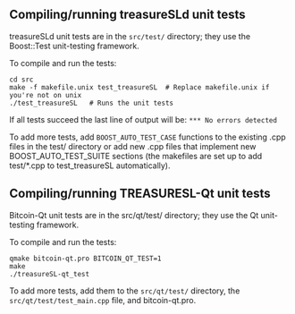 Compiling/running treasureSLd unit tests
------------------------------------

treasureSLd unit tests are in the `src/test/` directory; they
use the Boost::Test unit-testing framework.

To compile and run the tests:

	cd src
	make -f makefile.unix test_treasureSL  # Replace makefile.unix if you're not on unix
	./test_treasureSL   # Runs the unit tests

If all tests succeed the last line of output will be:
`*** No errors detected`

To add more tests, add `BOOST_AUTO_TEST_CASE` functions to the existing
.cpp files in the test/ directory or add new .cpp files that
implement new BOOST_AUTO_TEST_SUITE sections (the makefiles are
set up to add test/*.cpp to test_treasureSL automatically).


Compiling/running TREASURESL-Qt unit tests
---------------------------------------

Bitcoin-Qt unit tests are in the src/qt/test/ directory; they
use the Qt unit-testing framework.

To compile and run the tests:

	qmake bitcoin-qt.pro BITCOIN_QT_TEST=1
	make
	./treasureSL-qt_test

To add more tests, add them to the `src/qt/test/` directory,
the `src/qt/test/test_main.cpp` file, and bitcoin-qt.pro.
